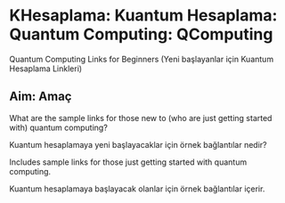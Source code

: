 # KHesaplama: Kuantum Hesaplama: Quantum Computing: QComputing

Quantum Computing Links for Beginners (Yeni başlayanlar için Kuantum Hesaplama Linkleri)

## Aim: Amaç

What are the sample links for those new to (who are just getting started with) quantum computing?

Kuantum hesaplamaya yeni başlayacaklar için örnek bağlantılar nedir?

Includes sample links for those just getting started with quantum computing.

Kuantum hesaplamaya başlayacak olanlar için örnek bağlantılar içerir.

